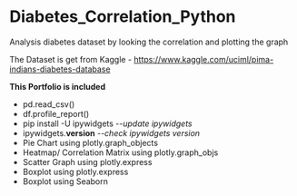 # Diabetes_Correlation_Python
Analysis diabetes dataset by looking the correlation and plotting the graph  

The Dataset is get from Kaggle - https://www.kaggle.com/uciml/pima-indians-diabetes-database

**This Portfolio is included**  
+ pd.read_csv()
+ df.profile_report()
+ pip install -U ipywidgets --_update ipywidgets_
+ ipywidgets.__version__ --_check ipywidgets version_
+ Pie Chart using plotly.graph_objects
+ Heatmap/ Correlation Matrix using plotly.graph_objs
+ Scatter Graph using plotly.express
+ Boxplot using plotly.express
+ Boxplot using Seaborn
